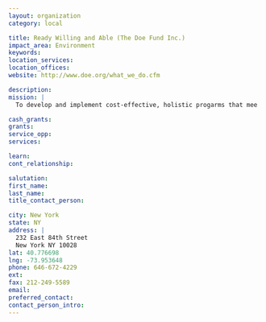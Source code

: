 ```yaml
---
layout: organization
category: local

title: Ready Willing and Able (The Doe Fund Inc.)
impact_area: Environment
keywords: 
location_services: 
location_offices: 
website: http://www.doe.org/what_we_do.cfm

description: 
mission: |
  To develop and implement cost-effective, holistic progarms that mee  the needs of a diverse population working tio break the cycles homelessness, addiction, and criminal  recidivism.

cash_grants: 
grants: 
service_opp: 
services: 

learn: 
cont_relationship: 

salutation: 
first_name: 
last_name: 
title_contact_person: 

city: New York
state: NY
address: |
  232 East 84th Street  
  New York NY 10028
lat: 40.776698
lng: -73.953648
phone: 646-672-4229
ext: 
fax: 212-249-5589
email: 
preferred_contact: 
contact_person_intro: 
---
```

